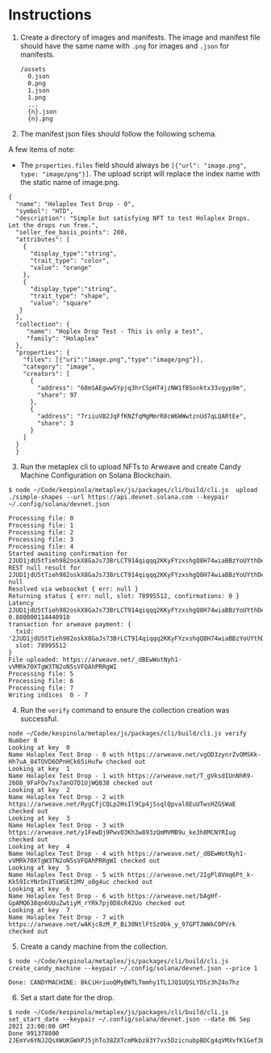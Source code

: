 # Instructions

1. Create a directory of images and manifests. The image and
   manifest file should have the same name with `.png` for images and
   `.json` for manifests.

   ```
   /assets
     0.json
     0.png
     1.json
     1.png
     ...
     {n}.json
     {n}.png
   ```
2. The manifest json files should follow the following schema. 

A few items of note:
- The `properties.files` field should always be `[{"url": "image.png", type: "image/png"}]`. The upload script will replace the index name with the static name of image.png.

```
{
  "name": "Holaplex Test Drop - 0",
  "symbol": "HTD",
  "description": "Simple but satisfying NFT to test Holaplex Drops. Let the drops run free.",
  "seller_fee_basis_points": 200,
  "attributes": [
    {
      "display_type":"string",
      "trait_type": "color",
      "value": "orange"
    },
    {
      "display_type":"string",
      "trait_type": "shape",
      "value": "square"
   }
  ],
  "collection": {
     "name": "Hoplex Drop Test - This is only a test",
     "family": "Holaplex" 
  },
  "properties": {
    "files": [{"uri":"image.png","type":"image/png"}],
    "category": "image",
    "creators": [
      {
        "address": "68mSAEgwwSYpjq3hrCSpHT4jzNW1fBSonktx33vgyp9m",
        "share": 97
      },
      {
        "address": "7riiuVB2JqFfKNZfqMgMmrR8cW6WWwtznUd7qLQARtEe",
        "share": 3
      } 
    ]
  }
  }
```

3. Run the metaplex cli to upload NFTs to Arweave and create Candy Machine Configuration on Solana Blockchain.

```
$ node ~/Code/kespinola/metaplex/js/packages/cli/build/cli.js  upload ./simple-shapes --url https://api.devnet.solana.com --keypair ~/.config/solana/devnet.json

Processing file: 0
Processing file: 1
Processing file: 2
Processing file: 3
Processing file: 4
Started awaiting confirmation for 2JUD1jdU5tTieh982oskX8GaJs73BrLCT914qiqqq2KKyFYzxshgQ8H74wiaBBzYoUYthDeeCT8H8aNMxu5DYTpV
REST null result for 2JUD1jdU5tTieh982oskX8GaJs73BrLCT914qiqqq2KKyFYzxshgQ8H74wiaBBzYoUYthDeeCT8H8aNMxu5DYTpV null
Resolved via websocket { err: null }
Returning status { err: null, slot: 78995512, confirmations: 0 }
Latency 2JUD1jdU5tTieh982oskX8GaJs73BrLCT914qiqqq2KKyFYzxshgQ8H74wiaBBzYoUYthDeeCT8H8aNMxu5DYTpV 0.880000114440918
transaction for arweave payment: {
  txid: '2JUD1jdU5tTieh982oskX8GaJs73BrLCT914qiqqq2KKyFYzxshgQ8H74wiaBBzYoUYthDeeCT8H8aNMxu5DYTpV',
  slot: 78995512
}
File uploaded: https://arweave.net/_dBEwWotNyh1-vVMRk70XTgW3TN2oN5sVFQAhPRRgWI
Processing file: 5
Processing file: 6
Processing file: 7
Writing indices  0 - 7
```

4. Run the `verify` command to ensure the collection creation was successful.

```
node ~/Code/kespinola/metaplex/js/packages/cli/build/cli.js verify                                                                                            
Number 8
Looking at key  0
Name Holaplex Test Drop - 0 with https://arweave.net/vgOD3zynrZvOMSKk-Hh7uA_84TOVD6OPnHCk65iHufw checked out
Looking at key  1
Name Holaplex Test Drop - 1 with https://arweave.net/T_gVksdIUnNhR9-26O8_9FaFOv7sx7anO7D1UjWQ838 checked out
Looking at key  2
Name Holaplex Test Drop - 2 with https://arweave.net/RygCfjCQLp2HsIl9Cp4jSsqlQpval8EuUTwsHZGSWaE checked out
Looking at key  3
Name Holaplex Test Drop - 3 with https://arweave.net/y1FewDj9PwvO3Kh3w893zQmMVMB9u_ke3h8MCNYRIug checked out
Looking at key  4
Name Holaplex Test Drop - 4 with https://arweave.net/_dBEwWotNyh1-vVMRk70XTgW3TN2oN5sVFQAhPRRgWI checked out
Looking at key  5
Name Holaplex Test Drop - 5 with https://arweave.net/2IgPl8Vmq6Pt_k-Kk59IcYNrDnITsWSEt2MV_o0g4uc checked out
Looking at key  6
Name Holaplex Test Drop - 6 with https://arweave.net/bAgHf-GpAMQ638qn6UUuZwtiyM_rYRk7pj0D8cR42Uo checked out
Looking at key  7
Name Holaplex Test Drop - 7 with https://arweave.net/wAKjc8zM_P_Bi30NtlFtSz0bk_y_97GPTJWWkC0PVrk checked out
```

5. Create a candy machine from the collection.

```
$ node ~/Code/kespinola/metaplex/js/packages/cli/build/cli.js  create_candy_machine --keypair ~/.config/solana/devnet.json --price 1

Done: CANDYMACHINE: BkCiHriuoQMyBWTLTmmhy1TL1JQ1UQSLYDSz3hZ4o7hz
```

6. Set a start date for the drop.

```
$ node ~/Code/kespinola/metaplex/js/packages/cli/build/cli.js  set_start_date --keypair ~/.config/solana/devnet.json --date 06 Sep 2021 23:00:00 GMT
Done 991378800 2JEmYv6YNJ2QsXWUKGWXPJ5jhTo38ZXTcmMkbz83Y7vx5DzicnubpBDCg4qVMXvfK1Gef3ErdWNitDcVDpNEWfeK
```